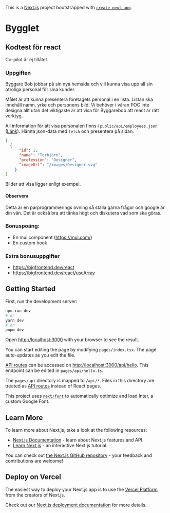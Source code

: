 This is a [Next.js](https://nextjs.org/) project bootstrapped with [`create-next-app`](https://github.com/vercel/next.js/tree/canary/packages/create-next-app).

# Bygglet

## Kodtest för react

Co-pilot är ej tillåtet.

### Uppgiften

Byggare Bob jobbar på sin nya hemsida och vill kunna visa upp all sin otroliga personal för sina kunder.

Målet är att kunna presentera företagets personal i en lista. Listan ska innehåll namn, yrke och personens bild.
Vi behöver i våran POC inte designa allt utan det viktigaste är att visa för Byggarebob att react är rätt verktyg.

All information för att visa personalen finns i `public/api/employees.json` ([Länk](http://localhost:3000/api/employees.json)). Hämta json-data med `fetch` och presentera på sidan. 

```json
[
  {
      "id": 1,
      "name": "Torbjörn",
      "profession": "Designer",
      "imageUrl": "/images/Designer.svg"
    }
]
```

Bilder att visa ligger enligt exempel.

#### Observera
Detta är en parprogrammerings övning så ställa gärna frågor och google är din vän. Det är också bra att tänka högt och diskutera vad som ska göras.

### Bonuspoäng:
 - En mui component (https://mui.com/)
 - En custom hook

### Extra bonusuppgifter
 - https://bigfrontend.dev/react
 - https://bigfrontend.dev/react/useArray

## Getting Started

First, run the development server:

```bash
npm run dev
# or
yarn dev
# or
pnpm dev
```

Open [http://localhost:3000](http://localhost:3000) with your browser to see the result.

You can start editing the page by modifying `pages/index.tsx`. The page auto-updates as you edit the file.

[API routes](https://nextjs.org/docs/api-routes/introduction) can be accessed on [http://localhost:3000/api/hello](http://localhost:3000/api/hello). This endpoint can be edited in `pages/api/hello.ts`.

The `pages/api` directory is mapped to `/api/*`. Files in this directory are treated as [API routes](https://nextjs.org/docs/api-routes/introduction) instead of React pages.

This project uses [`next/font`](https://nextjs.org/docs/basic-features/font-optimization) to automatically optimize and load Inter, a custom Google Font.

## Learn More

To learn more about Next.js, take a look at the following resources:

- [Next.js Documentation](https://nextjs.org/docs) - learn about Next.js features and API.
- [Learn Next.js](https://nextjs.org/learn) - an interactive Next.js tutorial.

You can check out [the Next.js GitHub repository](https://github.com/vercel/next.js/) - your feedback and contributions are welcome!

## Deploy on Vercel

The easiest way to deploy your Next.js app is to use the [Vercel Platform](https://vercel.com/new?utm_medium=default-template&filter=next.js&utm_source=create-next-app&utm_campaign=create-next-app-readme) from the creators of Next.js.

Check out our [Next.js deployment documentation](https://nextjs.org/docs/deployment) for more details.

